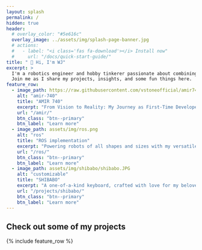 ```yaml
---
layout: splash
permalink: /
hidden: true
header:
  # overlay_color: "#5e616c"
  overlay_image: ../assets/img/splash-page-banner.jpg
  # actions:
  #   - label: "<i class='fas fa-download'></i> Install now"
  #     url: "/docs/quick-start-guide/"
title: " 👋 Hi, I'm WJ"
excerpt: >
  I'm a robotics engineer and hobby tinkerer passionate about combining technology and creativity.<br> 
  Join me as I share my projects, insights, and some fun things here.
feature_row:
  - image_path: https://raw.githubusercontent.com/vstoneofficial/amir740_ros/master/images/amir-1.png
    alt: "amir-740"
    title: "AMIR 740"
    excerpt: "From Vision to Reality: My Journey as First-Time Developer & Project Manager"
    url: "/amir/"
    btn_class: "btn--primary"
    btn_label: "Learn more"
  - image_path: assets/img/ros.png
    alt: "ros"
    title: "ROS implementation"
    excerpt: "Powering robots of all shapes and sizes with my versatile ROS toolkit."
    url: "/ros/"
    btn_class: "btn--primary"
    btn_label: "Learn more"
  - image_path: assets/img/shibabo/shibabo.JPG
    alt: "customizable"
    title: "SHIBABO"
    excerpt: "A one-of-a-kind keyboard, crafted with love for my beloved."
    url: "/projects/shibabo/"
    btn_class: "btn--primary"
    btn_label: "Learn more"
---
```


## Check out some of my projects

{% include feature_row %}

<!-- ## Latest Articles

{% if paginator %}
  {% assign posts = paginator.posts %}
{% else %}
  {% assign posts = site.posts %}
{% endif %}

{% assign entries_layout = page.entries_layout | default: 'list' %}
<div class="entries-{{ entries_layout }}">
  {% for post in posts %}
    {% include archive-single.html type=entries_layout %}
  {% endfor %}
</div>

{% include paginator.html %} -->
